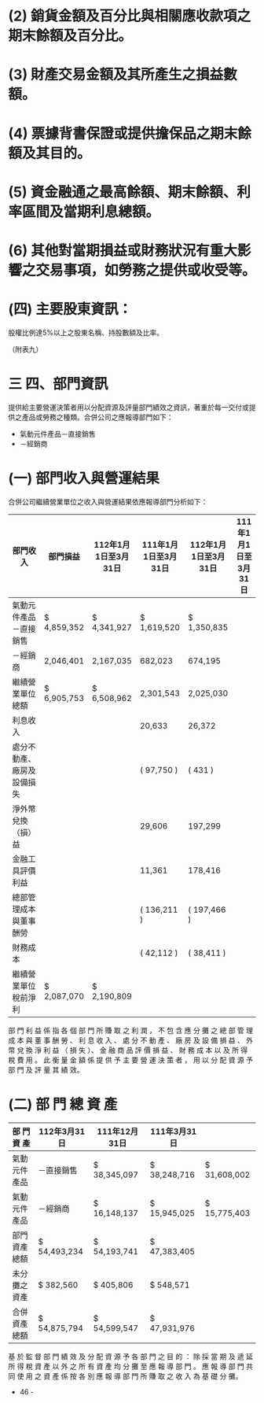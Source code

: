 # (2) 銷貨金額及百分比與相關應收款項之期末餘額及百分比。

# (3) 財產交易金額及其所產生之損益數額。

# (4) 票據背書保證或提供擔保品之期末餘額及其目的。

# (5) 資金融通之最高餘額、期末餘額、利率區間及當期利息總額。

# (6) 其他對當期損益或財務狀況有重大影響之交易事項，如勞務之提供或收受等。

# (四) 主要股東資訊：

股權比例達5%以上之股東名稱、持股數額及比率。

（附表九）

# 三 四、部門資訊

提供給主要營運決策者用以分配資源及評量部門績效之資訊，著重於每一交付或提供之產品或勞務之種類。合併公司之應報導部門如下：

- 氣動元件產品－直接銷售
- －經銷商

# (一) 部門收入與營運結果

合併公司繼續營業單位之收入與營運結果依應報導部門分析如下：

|部門收入|部門損益|112年1月1日至3月31日|111年1月1日至3月31日|112年1月1日至3月31日|111年1月1日至3月31日|
|---|---|---|---|---|---|
|氣動元件產品－直接銷售|$ 4,859,352|$ 4,341,927|$ 1,619,520|$ 1,350,835| |
|－經銷商|2,046,401|2,167,035|682,023|674,195| |
|繼續營業單位總額|$ 6,905,753|$ 6,508,962|2,301,543|2,025,030| |
|利息收入| | |20,633|26,372| |
|處分不動產、廠房及設備損失| | |( 97,750 )|( 431 )| |
|淨外幣兌換（損）益| | |29,606|197,299| |
|金融工具評價利益| | |11,361|178,416| |
|總部管理成本與董事酬勞| | |( 136,211 )|( 197,466 )| |
|財務成本| | |( 42,112 )|( 38,411 )| |
|繼續營業單位稅前淨利|$ 2,087,070|$ 2,190,809| | | |以 上 報 導 之 部 門 收 入 係 與 外 部 客 戶 交 易 所 產 生 。 112 年 及 111 年 1 月 1 日 至 3 月 31 日 並 無 任 何 部 門 間 銷 售。

部 門 利 益 係 指 各 個 部 門 所 賺 取 之 利 潤 ， 不 包 含 應 分 攤 之 總 部 管 理 成 本 與 董 事 酬 勞 、 利 息 收 入 、 處 分 不 動 產 、 廠 房 及 設 備 損 益 、 外 幣 兌 換 淨 利 益 （ 損 失 ）、 金 融 商 品 評 價 損 益 、 財 務 成 本 以 及 所 得 稅 費 用 。 此 衡 量 金 額 係 提 供 予 主 要 營 運 決 策 者 ， 用 以 分 配 資 源 予 部 門 及 評 量 其 績 效。

# (二) 部 門 總 資 產

|部 門 資 產|112年3月31日|111年12月31日|111年3月31日| |
|---|---|---|---|---|
|氣動元件產品|－直接銷售|$ 38,345,097|$ 38,248,716|$ 31,608,002|
|氣動元件產品|－經銷商|$ 16,148,137|$ 15,945,025|$ 15,775,403|
|部門資產總額|$ 54,493,234|$ 54,193,741|$ 47,383,405| |
|未分攤之資產|$ 382,560|$ 405,806|$ 548,571| |
|合併資產總額|$ 54,875,794|$ 54,599,547|$ 47,931,976| |

基 於 監 督 部 門 績 效 及 分 配 資 源 予 各 部 門 之 目 的 ： 除 採 當 期 及 遞 延 所 得 稅 資 產 以 外 之 所 有 資 產 均 分 攤 至 應 報 導 部 門 。 應 報 導 部 門 共 同 使 用 之 資 產 係 按 各 別 應 報 導 部 門 所 賺 取 之 收 入 為 基 礎 分 攤。

- 46 -